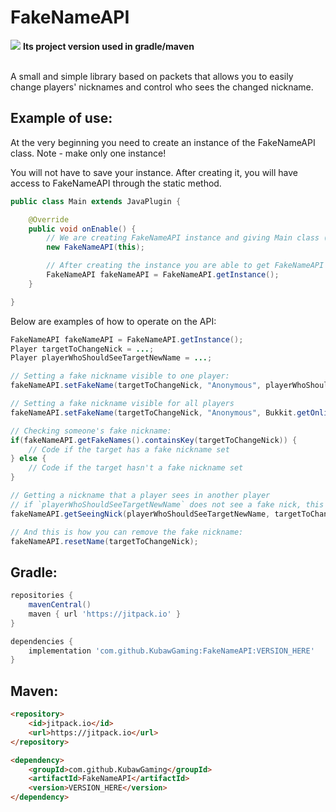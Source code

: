# FakeNameAPI
<bold>[![](https://jitpack.io/v/KubawGaming/FakeNameAPI.svg)](https://jitpack.io/#KubawGaming/FakeNameAPI)</bold> <strong>Its project version used in gradle/maven</strong>

<br>
A small and simple library based on packets that allows you to easily change players' nicknames and control who sees the changed nickname.

## Example of use:

At the very beginning you need to create an instance of the FakeNameAPI class. Note - make only one instance!

You will not have to save your instance. After creating it, you will have access to FakeNameAPI through the static method.

```java
public class Main extends JavaPlugin {

    @Override
    public void onEnable() {
        // We are creating FakeNameAPI instance and giving Main class (that extends JavaPlugin) as argument
        new FakeNameAPI(this);

        // After creating the instance you are able to get FakeNameAPI using:
        FakeNameAPI fakeNameAPI = FakeNameAPI.getInstance();
    }

}
```

Below are examples of how to operate on the API:

```java
FakeNameAPI fakeNameAPI = FakeNameAPI.getInstance();
Player targetToChangeNick = ...;
Player playerWhoShouldSeeTargetNewName = ...;

// Setting a fake nickname visible to one player:
fakeNameAPI.setFakeName(targetToChangeNick, "Anonymous", playerWhoShouldSeeTargetNewName);

// Setting a fake nickname visible for all players
fakeNameAPI.setFakeName(targetToChangeNick, "Anonymous", Bukkit.getOnlinePlayers());

// Checking someone's fake nickname:
if(fakeNameAPI.getFakeNames().containsKey(targetToChangeNick)) {
    // Code if the target has a fake nickname set
} else {
    // Code if the target hasn't a fake nickname set
}

// Getting a nickname that a player sees in another player
// if `playerWhoShouldSeeTargetNewName` does not see a fake nick, this method will return the real nick targetToChangeNick
fakeNameAPI.getSeeingNick(playerWhoShouldSeeTargetNewName, targetToChangeNick);

// And this is how you can remove the fake nickname:
fakeNameAPI.resetName(targetToChangeNick);
```

## Gradle:

```gradle
repositories {
    mavenCentral()
    maven { url 'https://jitpack.io' }
}

dependencies {
    implementation 'com.github.KubawGaming:FakeNameAPI:VERSION_HERE'
}
```

## Maven:

```html
<repository>
    <id>jitpack.io</id>
    <url>https://jitpack.io</url>
</repository>

<dependency>
    <groupId>com.github.KubawGaming</groupId>
    <artifactId>FakeNameAPI</artifactId>
    <version>VERSION_HERE</version>
</dependency>
```
